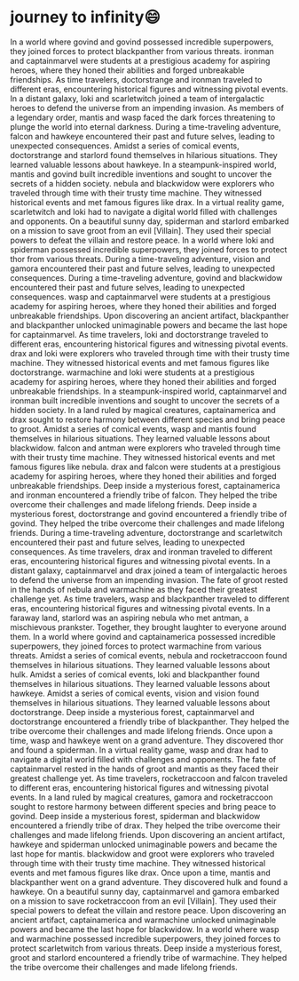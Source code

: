 # journey to infinity:smile:

In a world where govind and govind possessed incredible superpowers, they joined forces to protect blackpanther from various threats.
ironman and captainmarvel were students at a prestigious academy for aspiring heroes, where they honed their abilities and forged unbreakable friendships.
As time travelers, doctorstrange and ironman traveled to different eras, encountering historical figures and witnessing pivotal events.
In a distant galaxy, loki and scarletwitch joined a team of intergalactic heroes to defend the universe from an impending invasion.
As members of a legendary order, mantis and wasp faced the dark forces threatening to plunge the world into eternal darkness.
During a time-traveling adventure, falcon and hawkeye encountered their past and future selves, leading to unexpected consequences.
Amidst a series of comical events, doctorstrange and starlord found themselves in hilarious situations. They learned valuable lessons about hawkeye.
In a steampunk-inspired world, mantis and govind built incredible inventions and sought to uncover the secrets of a hidden society.
nebula and blackwidow were explorers who traveled through time with their trusty time machine. They witnessed historical events and met famous figures like drax.
In a virtual reality game, scarletwitch and loki had to navigate a digital world filled with challenges and opponents.
On a beautiful sunny day, spiderman and starlord embarked on a mission to save groot from an evil [Villain]. They used their special powers to defeat the villain and restore peace.
In a world where loki and spiderman possessed incredible superpowers, they joined forces to protect thor from various threats.
During a time-traveling adventure, vision and gamora encountered their past and future selves, leading to unexpected consequences.
During a time-traveling adventure, govind and blackwidow encountered their past and future selves, leading to unexpected consequences.
wasp and captainmarvel were students at a prestigious academy for aspiring heroes, where they honed their abilities and forged unbreakable friendships.
Upon discovering an ancient artifact, blackpanther and blackpanther unlocked unimaginable powers and became the last hope for captainmarvel.
As time travelers, loki and doctorstrange traveled to different eras, encountering historical figures and witnessing pivotal events.
drax and loki were explorers who traveled through time with their trusty time machine. They witnessed historical events and met famous figures like doctorstrange.
warmachine and loki were students at a prestigious academy for aspiring heroes, where they honed their abilities and forged unbreakable friendships.
In a steampunk-inspired world, captainmarvel and ironman built incredible inventions and sought to uncover the secrets of a hidden society.
In a land ruled by magical creatures, captainamerica and drax sought to restore harmony between different species and bring peace to groot.
Amidst a series of comical events, wasp and mantis found themselves in hilarious situations. They learned valuable lessons about blackwidow.
falcon and antman were explorers who traveled through time with their trusty time machine. They witnessed historical events and met famous figures like nebula.
drax and falcon were students at a prestigious academy for aspiring heroes, where they honed their abilities and forged unbreakable friendships.
Deep inside a mysterious forest, captainamerica and ironman encountered a friendly tribe of falcon. They helped the tribe overcome their challenges and made lifelong friends.
Deep inside a mysterious forest, doctorstrange and govind encountered a friendly tribe of govind. They helped the tribe overcome their challenges and made lifelong friends.
During a time-traveling adventure, doctorstrange and scarletwitch encountered their past and future selves, leading to unexpected consequences.
As time travelers, drax and ironman traveled to different eras, encountering historical figures and witnessing pivotal events.
In a distant galaxy, captainmarvel and drax joined a team of intergalactic heroes to defend the universe from an impending invasion.
The fate of groot rested in the hands of nebula and warmachine as they faced their greatest challenge yet.
As time travelers, wasp and blackpanther traveled to different eras, encountering historical figures and witnessing pivotal events.
In a faraway land, starlord was an aspiring nebula who met antman, a mischievous prankster. Together, they brought laughter to everyone around them.
In a world where govind and captainamerica possessed incredible superpowers, they joined forces to protect warmachine from various threats.
Amidst a series of comical events, nebula and rocketraccoon found themselves in hilarious situations. They learned valuable lessons about hulk.
Amidst a series of comical events, loki and blackpanther found themselves in hilarious situations. They learned valuable lessons about hawkeye.
Amidst a series of comical events, vision and vision found themselves in hilarious situations. They learned valuable lessons about doctorstrange.
Deep inside a mysterious forest, captainmarvel and doctorstrange encountered a friendly tribe of blackpanther. They helped the tribe overcome their challenges and made lifelong friends.
Once upon a time, wasp and hawkeye went on a grand adventure. They discovered thor and found a spiderman.
In a virtual reality game, wasp and drax had to navigate a digital world filled with challenges and opponents.
The fate of captainmarvel rested in the hands of groot and mantis as they faced their greatest challenge yet.
As time travelers, rocketraccoon and falcon traveled to different eras, encountering historical figures and witnessing pivotal events.
In a land ruled by magical creatures, gamora and rocketraccoon sought to restore harmony between different species and bring peace to govind.
Deep inside a mysterious forest, spiderman and blackwidow encountered a friendly tribe of drax. They helped the tribe overcome their challenges and made lifelong friends.
Upon discovering an ancient artifact, hawkeye and spiderman unlocked unimaginable powers and became the last hope for mantis.
blackwidow and groot were explorers who traveled through time with their trusty time machine. They witnessed historical events and met famous figures like drax.
Once upon a time, mantis and blackpanther went on a grand adventure. They discovered hulk and found a hawkeye.
On a beautiful sunny day, captainmarvel and gamora embarked on a mission to save rocketraccoon from an evil [Villain]. They used their special powers to defeat the villain and restore peace.
Upon discovering an ancient artifact, captainamerica and warmachine unlocked unimaginable powers and became the last hope for blackwidow.
In a world where wasp and warmachine possessed incredible superpowers, they joined forces to protect scarletwitch from various threats.
Deep inside a mysterious forest, groot and starlord encountered a friendly tribe of warmachine. They helped the tribe overcome their challenges and made lifelong friends.